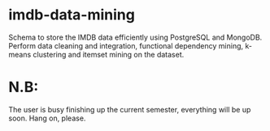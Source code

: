 # imdb-data-mining
Schema to store the IMDB data efficiently using PostgreSQL and MongoDB. Perform data cleaning and integration, functional dependency mining, k-means clustering and itemset mining on the dataset.

# N.B: 
The user is busy finishing up the current semester, everything will be up soon. Hang on, please.
